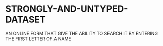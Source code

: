 # STRONGLY-AND-UNTYPED-DATASET

AN ONLINE FORM THAT GIVE THE ABILITY TO SEARCH IT BY ENTERING THE FIRST LETTER OF A NAME 
